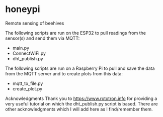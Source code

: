 # honeypi
Remote sensing of beehives

The following scripts are run on the ESP32 to pull readings from the sensor(s) and send them via MQTT:
- main.py
- ConnectWiFi.py
- dht_publish.py

The following scripts are run on a Raspberry Pi to pull and save the data from the MQTT server and to create plots from this data:
- mqtt_to_file.py
- create_plot.py


Acknowledgments
Thank you to https://www.rototron.info for providing a very useful tutorial on which the dht_publish.py script is based.
There are other acknowledgments which I will add here as I find/remember them.

